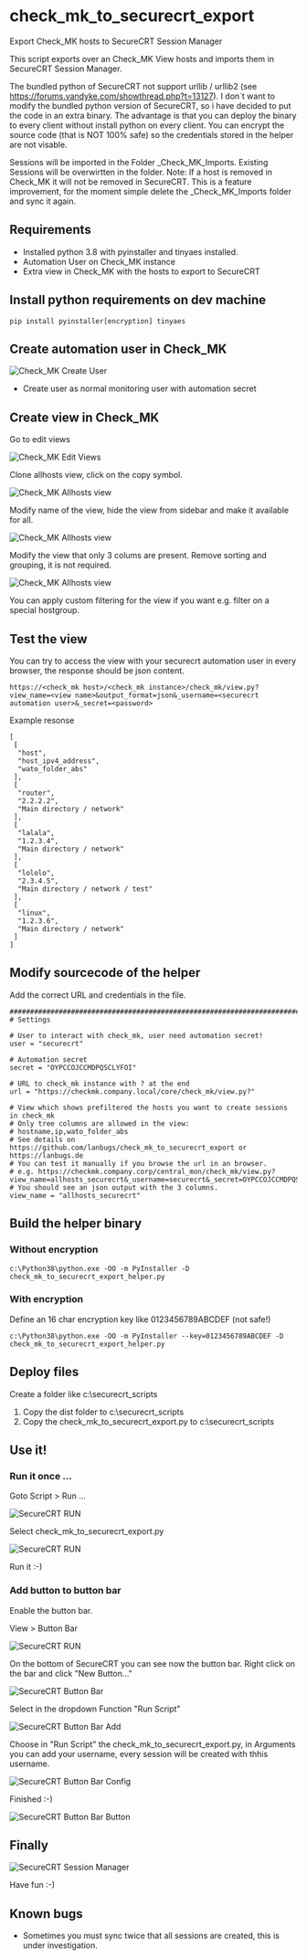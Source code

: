 # check_mk_to_securecrt_export
Export Check_MK hosts to SecureCRT Session Manager

This script exports over an Check_MK View hosts and imports them in SecureCRT Session Manager.

The bundled python of SecureCRT not support urllib / urllib2 (see https://forums.vandyke.com/showthread.php?t=13127).
I don`t want to modify the bundled python version of SecureCRT, so i have decided to put the code in an extra binary.
The advantage is that you can deploy the binary to every client without install python
on every client. You can encrypt the source code (that is NOT 100% safe) so the credentials stored in the helper are not visable.

Sessions will be imported in the Folder _Check_MK_Imports. Existing Sessions will be overwirtten in the folder.
Note: If a host is removed in Check_MK it will not be removed in SecureCRT. This is a feature improvement, for the moment simple delete the _Check_MK_Imports folder and sync it again.


## Requirements
- Installed python 3.8 with pyinstaller and tinyaes installed.
- Automation User on Check_MK instance
- Extra view in Check_MK with the hosts to export to SecureCRT

## Install python requirements on dev machine
```
pip install pyinstaller[encryption] tinyaes
```

## Create automation user in Check_MK
![Check_MK Create User](images/create_cmk_user.png)
- Create user as normal monitoring user with automation secret

## Create view in Check_MK
Go to edit views

![Check_MK Edit Views](images/cmk_menu_view.png)

Clone allhosts view, click on the copy symbol.

![Check_MK Allhosts view](images/cmk_all_hosts.png)

Modify name of the view, hide the view from sidebar and make it available for all.

![Check_MK Allhosts view](images/cmk_view_edit_header.png)

Modify the view that only 3 colums are present. Remove sorting and grouping, it is not required.

![Check_MK Allhosts view](images/cmk_view_edit.png)

You can apply custom filtering for the view if you want e.g. filter on a special hostgroup.

## Test the view

You can try to access the view with your securecrt automation user in every browser, the response should be json content.

```
https://<check_mk host>/<check_mk instance>/check_mk/view.py?view_name=<view name>&output_format=json&_username=<securecrt automation user>&_secret=<password>
```

Example resonse
```
[
 [
  "host", 
  "host_ipv4_address", 
  "wato_folder_abs"
 ], 
 [
  "router", 
  "2.2.2.2", 
  "Main directory / network"
 ], 
 [
  "lalala", 
  "1.2.3.4", 
  "Main directory / network"
 ], 
 [
  "lololo", 
  "2.3.4.5", 
  "Main directory / network / test"
 ], 
 [
  "linux", 
  "1.2.3.6", 
  "Main directory / network"
 ]
]
```

## Modify sourcecode of the helper
Add the correct URL and credentials in the file.

```
########################################################################################################################
# Settings

# User to interact with check_mk, user need automation secret!
user = "securecrt"

# Automation secret
secret = "OYPCCOJCCMDPQSCLYFOI"

# URL to check_mk instance with ? at the end
url = "https://checkmk.company.local/core/check_mk/view.py?"

# View which shows prefiltered the hosts you want to create sessions in check_mk
# Only tree columns are allowed in the view:
# hostname,ip,wato_folder_abs
# See details on https://github.com/lanbugs/check_mk_to_securecrt_export or https://lanbugs.de
# You can test it manually if you browse the url in an browser.
# e.g. https://checkmk.company.corp/central_mon/check_mk/view.py?view_name=allhosts_securecrt&_username=securecrt&_secret=OYPCCOJCCMDPQSCLYFOI&output_format=json
# You should see an json output with the 3 columns.
view_name = "allhosts_securecrt"
```

## Build the helper binary

### Without encryption

```
c:\Python38\python.exe -OO -m PyInstaller -D check_mk_to_securecrt_export_helper.py
```

### With encryption
Define an 16 char encryption key like 0123456789ABCDEF (not safe!) 
```
c:\Python38\python.exe -OO -m PyInstaller --key=0123456789ABCDEF -D check_mk_to_securecrt_export_helper.py
```

## Deploy files
Create a folder like c:\securecrt_scripts

1. Copy the dist folder to c:\securecrt_scripts
2. Copy the check_mk_to_securecrt_export.py to c:\securecrt_scripts

## Use it!

### Run it once ...
Goto Script > Run ...

![SecureCRT RUN](images/scrt_run.png)

Select check_mk_to_securecrt_export.py

![SecureCRT RUN](images/scrt_run2.png)

Run it :-)

### Add button to button bar
Enable the button bar.

View > Button Bar

![SecureCRT RUN](images/scrt_button_bar.png)

On the bottom of SecureCRT you can see now the button bar. Right click on the bar and click "New Button..."

![SecureCRT Button Bar](images/scrt_button_bar_add.png)

Select in the dropdown Function "Run Script"

![SecureCRT Button Bar Add](images/scrt_button_bar_add2.png)

Choose in "Run Script" the check_mk_to_securecrt_export.py, in Arguments you can add your username, every session will be created with thhis username.

![SecureCRT Button Bar Config](images/scrt_button_config.png)

Finished :-)

![SecureCRT Button Bar Button](images/scrt_button.png)

## Finally

![SecureCRT Session Manager](images/scrt_sessions.png)

Have fun :-)

## Known bugs

- Sometimes you must sync twice that all sessions are created, this is under investigation.